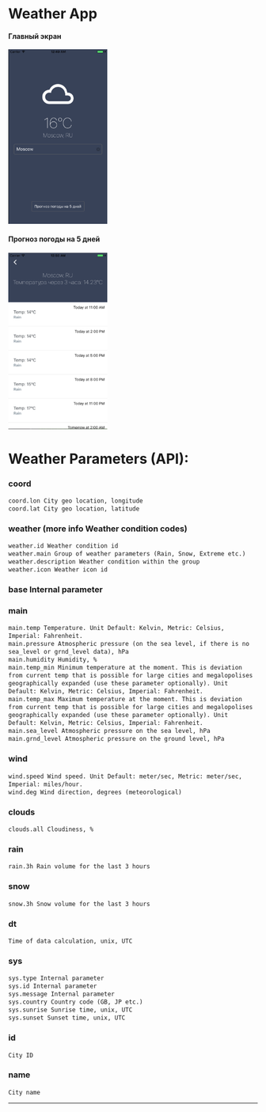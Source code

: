 # Weather App

<h4>Главный экран</h4>
<p align="left">
  <img src="assets/Forecast.png" width="200">
</p>

<h4>Прогноз погоды на 5 дней</h4>
<p align="left">
  <img src="assets/Home.png" width="200">
</p>

# Weather Parameters (API):

### coord
    coord.lon City geo location, longitude
    coord.lat City geo location, latitude
    
### weather (more info Weather condition codes)
    weather.id Weather condition id
    weather.main Group of weather parameters (Rain, Snow, Extreme etc.)
    weather.description Weather condition within the group
    weather.icon Weather icon id
### base Internal parameter

### main
    main.temp Temperature. Unit Default: Kelvin, Metric: Celsius, Imperial: Fahrenheit.
    main.pressure Atmospheric pressure (on the sea level, if there is no sea_level or grnd_level data), hPa
    main.humidity Humidity, %
    main.temp_min Minimum temperature at the moment. This is deviation from current temp that is possible for large cities and megalopolises geographically expanded (use these parameter optionally). Unit Default: Kelvin, Metric: Celsius, Imperial: Fahrenheit.
    main.temp_max Maximum temperature at the moment. This is deviation from current temp that is possible for large cities and megalopolises geographically expanded (use these parameter optionally). Unit Default: Kelvin, Metric: Celsius, Imperial: Fahrenheit.
    main.sea_level Atmospheric pressure on the sea level, hPa
    main.grnd_level Atmospheric pressure on the ground level, hPa
### wind
    wind.speed Wind speed. Unit Default: meter/sec, Metric: meter/sec, Imperial: miles/hour.
    wind.deg Wind direction, degrees (meteorological)
    
### clouds
    clouds.all Cloudiness, %
    
### rain
    rain.3h Rain volume for the last 3 hours
### snow
    snow.3h Snow volume for the last 3 hours
### dt 
    Time of data calculation, unix, UTC
### sys
    sys.type Internal parameter
    sys.id Internal parameter
    sys.message Internal parameter
    sys.country Country code (GB, JP etc.)
    sys.sunrise Sunrise time, unix, UTC
    sys.sunset Sunset time, unix, UTC
### id 
    City ID
### name 
    City name
-----